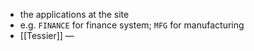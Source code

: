 - the applications at the site
- e.g. `FINANCE` for finance system; `MFG` for manufacturing
- [[Tessier]] —